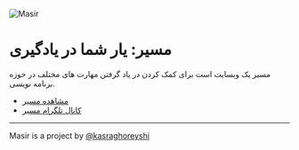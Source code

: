 ![Masir](https://raw.githubusercontent.com/masir-me/masir/main/graphics/readme-logo.png)

# مسیر: یار شما در یادگیری

مسیر یک وبسایت است برای کمک کردن در یاد گرفتن مهارت های مختلف در حوزه برنامه نویسی.

- [مشاهده مسیر](https://masir.me)
- [کانال تلگرام مسیر](https://t.me/my_masir)

---

Masir is a project by [@kasraghoreyshi](https://github.com/kasraghoreyshi)
